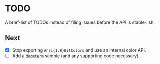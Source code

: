 # TODO

A brief-list of TODOs instead of filing issues before the API is stable~ish.

## Next

- [x] Stop exporting `Ansi{1,8}BitColors` and use an internal color API.
- [ ] Add a [`doomterm`][doomterm] sample (and any supporting code necessary).

[doomterm]: https://github.com/loganzartman/doomterm
